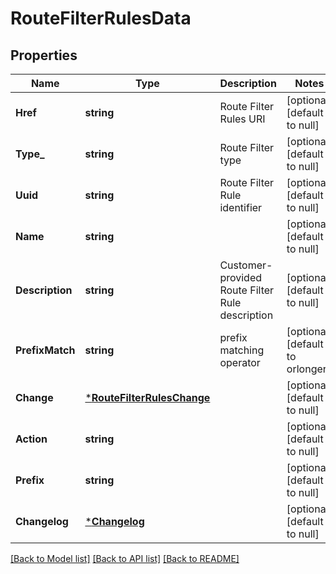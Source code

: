 # RouteFilterRulesData

## Properties
Name | Type | Description | Notes
------------ | ------------- | ------------- | -------------
**Href** | **string** | Route Filter Rules URI | [optional] [default to null]
**Type_** | **string** | Route Filter type | [optional] [default to null]
**Uuid** | **string** | Route Filter Rule identifier | [optional] [default to null]
**Name** | **string** |  | [optional] [default to null]
**Description** | **string** | Customer-provided Route Filter Rule description | [optional] [default to null]
**PrefixMatch** | **string** | prefix matching operator | [optional] [default to orlonger]
**Change** | [***RouteFilterRulesChange**](RouteFilterRulesChange.md) |  | [optional] [default to null]
**Action** | **string** |  | [optional] [default to null]
**Prefix** | **string** |  | [optional] [default to null]
**Changelog** | [***Changelog**](Changelog.md) |  | [optional] [default to null]

[[Back to Model list]](../README.md#documentation-for-models) [[Back to API list]](../README.md#documentation-for-api-endpoints) [[Back to README]](../README.md)

